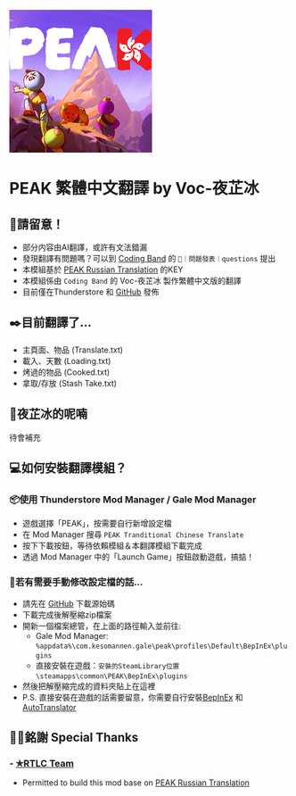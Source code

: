 ![PEAK_ZH_TW_ICON](icon.png)
# PEAK 繁體中文翻譯 by Voc-夜芷冰

## 🚧請留意！
- 部分内容由AI翻譯，或許有文法錯漏
- 發現翻譯有問題嗎？可以到 [Coding Band](https://discord.gg/uXatcbWKv2) 的 `👾｜問題發表｜questions` 提出
- 本模組基於 [PEAK Russian Translation](https://thunderstore.io/c/peak/p/RTLC/PEAK_Russian_Translation/) 的KEY<br>
- 本模組係由 `Coding Band` 的 Voc-夜芷冰 製作繁體中文版的翻譯<br>
- 目前僅在Thunderstore 和 [GitHub](https://github.com/Vocaloid2048/PEAK-zh-tw-Translation) 發佈

## ✒️目前翻譯了...
- 主頁面、物品 (Translate.txt)
- 載入、天數 (Loading.txt)
- 烤過的物品 (Cooked.txt)
- 拿取/存放 (Stash Take.txt)

## 💭夜芷冰的呢喃
待會補充

## 💻如何安裝翻譯模組？
### 📦使用 Thunderstore Mod Manager / Gale Mod Manager
- 遊戲選擇「PEAK」，按需要自行新增設定檔
- 在 Mod Manager 搜尋 `PEAK Tranditional Chinese Translate`
- 按下下載按鈕，等待依賴模組＆本翻譯模組下載完成
- 透過 Mod Manager 中的「Launch Game」按鈕啟動遊戲，搞掂！

### 🧰若有需要手動修改設定檔的話...
- 請先在 [GitHub](https://github.com/Vocaloid2048/PEAK-zh-tw-Translation) 下載源始碼
- 下載完成後解壓縮zip檔案
- 開新一個檔案總管，在上面的路徑輸入並前往:
  - Gale Mod Manager: `%appdata%\com.kesomannen.gale\peak\profiles\Default\BepInEx\plugins`
  - 直接安裝在遊戲：`安裝的SteamLibrary位置\steamapps\common\PEAK\BepInEx\plugins`
- 然後把解壓縮完成的資料夾貼上在這裡
- P.S. 直接安裝在遊戲的話需要留意，你需要自行安裝[BepInEx](https://github.com/BepInEx/BepInEx/releases) 和 [AutoTranslator](https://github.com/bbepis/XUnity.AutoTranslator)

## 🙏🏻銘謝 Special Thanks
### - [✯RTLC Team](https://discord.gg/QahpjZzGkm)
- Permitted to build this mod base on [PEAK Russian Translation](https://thunderstore.io/c/peak/p/RTLC/PEAK_Russian_Translation/)


